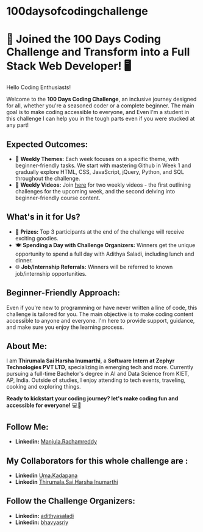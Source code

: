# 100daysofcodingchallenge

# 🚀 Joined the 100 Days Coding Challenge and Transform into a Full Stack Web Developer! 🖥️

Hello Coding Enthusiasts!

Welcome to the **100 Days Coding Challenge**, an inclusive journey designed for all, whether you're a seasoned coder or a complete beginner. The main goal is to make coding accessible to everyone, and Even I'm a student in this challenge I can help you in the tough parts even if you were stucked at any part!

## Expected Outcomes:

- 📅 **Weekly Themes:** Each week focuses on a specific theme, with beginner-friendly tasks. We start with mastering Github in Week 1 and gradually explore HTML, CSS, JavaScript, jQuery, Python, and SQL throughout the challenge.
- 🎥 **Weekly Videos:** Join [here](https://www.youtube.com/@Code.with.aadi79) for two weekly videos - the first outlining challenges for the upcoming week, and the second delving into beginner-friendly course content.

## What's in it for Us?

- 🎁 **Prizes:** Top 3 participants at the end of the challenge will receive exciting goodies.
- 🍽️ **Spending a Day with Challenge Organizers:** Winners get the unique opportunity to spend a full day with Adithya Saladi, including lunch and dinner.
- 🌐 **Job/Internship Referrals:** Winners will be referred to known job/internship opportunities.

## Beginner-Friendly Approach:

Even if you're new to programming or have never written a line of code, this challenge is tailored for you. The main objective is to make coding content accessible to anyone and everyone. I'm here to provide support, guidance, and make sure you enjoy the learning process.

## About Me:

I am **Thirumala Sai Harsha Inumarthi**, a **Software Intern at Zephyr Technologies PVT LTD**, specializing in emerging tech and more. Currently pursuing a full-time Bachelor's degree in AI and Data Science from KIET, AP, India. Outside of studies, I enjoy attending to tech events, traveling, cooking and exploring things.

**Ready to kickstart your coding journey? let's make coding fun and accessible for everyone!** 💻🚀

## Follow Me:

- **Linkedin:**  [Manjula.Rachamreddy](https://www.linkedin.com/in/manjula-rachamreddy-182001255/)

## My Collaborators for this whole challenge are :

- **Linkedin** [Uma.Kadapana](https://www.linkedin.com/in/uma-maheswari-090b25267/)
- **Linkedin** [Thirumala.Sai.Harsha Inumarthi](https://www.linkedin.com/in/saiharsha3377/)

## Follow the Challenge Organizers:
- **Linkedin:** [adithyasaladi](https://www.linkedin.com/in/adithyasaladi/)
- **Linkedin:** [bhavyasriy](https://www.linkedin.com/in/bhavyasriy/)


